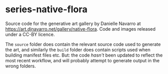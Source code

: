 # series-native-flora

Source code for the generative art gallery by Danielle Navarro at <https://art.djnavarro.net/gallery/native-flora>. Code and images released under a CC-BY licence.

The `source` folder does contain the relevant source code used to generate the art, and similarly the `build` folder does contain scripts used when building manifest files etc. But: the code *hasn't* been updated to reflect the most recent workflow, and will probably attempt to generate output in the wrong folders.
